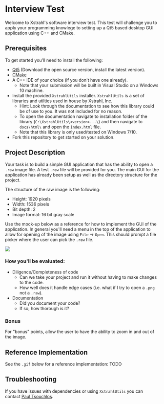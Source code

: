 # Interview Test
Welcome to Xstrahl's software interview test. This test will challenge you to apply your programming knowlege to setting up a Qt5 based desktop GUI application using C++ and CMake. 

## Prerequisites
To get started you'll need to install the following:
* [Qt5](https://www.qt.io/download) (Download the open source version, install the latest version).
* [CMake](https://cmake.org/download/)
* A C++ IDE of your choice (if you don't have one already).
    * Note that your submission will be built in Visual Studio on a Windows 10 machine.
* Install the provided `XstrahlUtils` installer. `XstrahlUtils` is a set of libraries and utilties used in house by Xstrahl, Inc.
    * Hint: Look through the documentation to see how this library could be of use to you. It was not included for no reason. 
    * To open the documentation navigate to installation folder of the library (`C:\XstrahlUtils\<version>...\`) and then navigate to `docs\html\` and open the `index.html` file. 
    * Note that this library is only used/tested on Windows 7/10. 
* Fork this repository to get started on your solution. 

## Project Description
Your task is to build a simple GUI application that has the ability to open a `.raw` image file. A test `.raw` file will be provided for you. The main GUI for the application has already been setup as well as the directory structure for the project.  

The structure of the raw image is the following:
* Height: 1920 pixels
* Width: 1536 pixels
* Bit depth: 2 
* Image format: 16 bit gray scale

Use the mock-up below as a reference for how to implement the GUI of the application. In general you'll need a menu in the top of the application to allow for opening of the image using `File` -> `Open`. This should prompt a file picker where the user can pick the `.raw` file. 

![](https://i.imgur.com/bbvEHVe.png)

### How you'll be evaluated:
* Diligence/Completeness of code 
    * Can we take your project and run it without having to make changes to the code.
    * How well does it handle edge cases (i.e. what if I try to open a `.png` not a `.raw`).
* Documentation
    * Did you document your code?
    * If so, how thorough is it? 

### Bonus
For "bonus" points, allow the user to have the ability to zoom in and out of the image. 

## Reference Implementation
See the `.gif` below for a reference implementation:
TODO

## Troubleshooting
If you have issues with dependencies or using `XstrahlUtils` you can contact [Paul Tsouchlos](mailto:PaulTsouchlos@xstrahl.com). 
